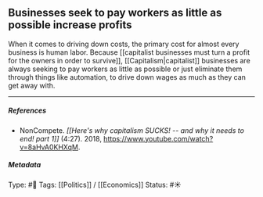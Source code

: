 ## Businesses seek to pay workers as little as possible increase profits  # 

When it comes to driving down costs, the primary cost for almost every business is human labor. Because [[capitalist businesses must turn a profit for the owners in order to survive]], [[Capitalism|capitalist]] businesses are always seeking to pay workers as little as possible or just eliminate them through things like automation, to drive down wages as much as they can get away with.

___

##### References

- NonCompete. _[[Here's why capitalism SUCKS! -- and why it needs to end! part 1]]_ (4:27). 2018, https://www.youtube.com/watch?v=8aHvA0KHXqM.

##### Metadata

Type: #🔴 
Tags: [[Politics]] / [[Economics]] 
Status: #☀️ 